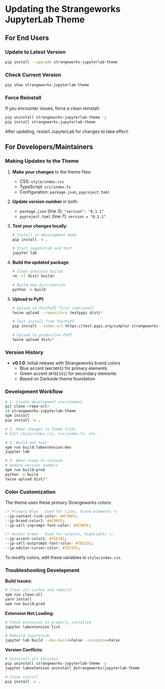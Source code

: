 # Updating the Strangeworks JupyterLab Theme

## For End Users

### Update to Latest Version

```bash
pip install --upgrade strangeworks-jupyterlab-theme
```

### Check Current Version

```bash
pip show strangeworks-jupyterlab-theme
```

### Force Reinstall

If you encounter issues, force a clean reinstall:

```bash
pip uninstall strangeworks-jupyterlab-theme -y
pip install strangeworks-jupyterlab-theme
```

After updating, restart JupyterLab for changes to take effect.

## For Developers/Maintainers

### Making Updates to the Theme

1. **Make your changes** to the theme files:
   - CSS: `style/index.css`
   - TypeScript: `src/index.ts`
   - Configuration: `package.json`, `pyproject.toml`

2. **Update version number** in both:
   - `package.json` (line 3): `"version": "0.1.1"`
   - `pyproject.toml` (line 7): `version = "0.1.1"`

3. **Test your changes locally**:
   ```bash
   # Install in development mode
   pip install -e .

   # Start JupyterLab and test
   jupyter lab
   ```

4. **Build the updated package**:
   ```bash
   # Clean previous builds
   rm -rf dist/ build/

   # Build new distribution
   python -m build
   ```

5. **Upload to PyPI**:
   ```bash
   # Upload to TestPyPI first (optional)
   twine upload --repository testpypi dist/*

   # Test install from TestPyPI
   pip install --index-url https://test.pypi.org/simple/ strangeworks-jupyterlab-theme

   # Upload to production PyPI
   twine upload dist/*
   ```

### Version History

- **v0.1.0**: Initial release with Strangeworks brand colors
  - Blue accent (`#4C90FE`) for primary elements
  - Green accent (`#7EE191`) for secondary elements
  - Based on Darkside theme foundation

### Development Workflow

```bash
# 1. Create development environment
git clone <repo-url>
cd strangeworks-jupyterlab-theme
npm install
pip install -e .

# 2. Make changes to theme files
# Edit style/index.css, src/index.ts, etc.

# 3. Build and test
npm run build:labextension:dev
jupyter lab

# 4. When ready to release
# Update version numbers
npm run build:prod
python -m build
twine upload dist/*
```

### Color Customization

The theme uses these primary Strangeworks colors:

```css
/* Primary Blue - Used for links, brand elements */
--jp-content-link-color: #4C90FE;
--jp-brand-color1: #4C90FE;
--jp-cell-inprompt-font-color: #4C90FE;

/* Accent Green - Used for outputs, highlights */
--jp-accent-color1: #7EE191;
--jp-cell-outprompt-font-color: #7EE191;
--jp-editor-cursor-color: #7EE191;
```

To modify colors, edit these variables in `style/index.css`.

### Troubleshooting Development

**Build Issues:**
```bash
# Clear all caches and rebuild
npm run clean:all
yarn install
npm run build:prod
```

**Extension Not Loading:**
```bash
# Check extension is properly installed
jupyter labextension list

# Rebuild JupyterLab
jupyter lab build --dev-build=False --minimize=False
```

**Version Conflicts:**
```bash
# Uninstall all versions
pip uninstall strangeworks-jupyterlab-theme -y
jupyter labextension uninstall @strangeworks/jupyterlab-theme

# Clean install
pip install -e .
```